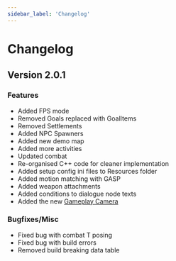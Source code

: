```yaml
---
sidebar_label: 'Changelog'
---
```


# Changelog

## Version 2.0.1

### Features
- Added FPS mode
- Removed Goals replaced with GoalItems
- Removed Settlements
- Added NPC Spawners
- Added new demo map
- Added more activities
- Updated combat
- Re-organised C++ code for cleaner implementation
- Added setup config ini files to Resources folder
- Added motion matching with GASP
- Added weapon attachments
- Added conditions to dialogue node texts
- Added the new [Gameplay Camera](https://dev.epicgames.com/documentation/en-us/unreal-engine/gameplay-camera-system-quick-start)

### Bugfixes/Misc
- Fixed bug with combat T posing
- Fixed bug with build errors
- Removed build breaking data table